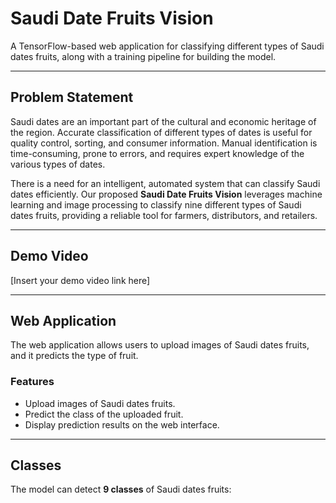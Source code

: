 # Saudi Date Fruits Vision

A TensorFlow-based web application for classifying different types of Saudi dates fruits, along with a training pipeline for building the model.

---

## Problem Statement

Saudi dates are an important part of the cultural and economic heritage of the region. Accurate classification of different types of dates is useful for quality control, sorting, and consumer information. Manual identification is time-consuming, prone to errors, and requires expert knowledge of the various types of dates.  

There is a need for an intelligent, automated system that can classify Saudi dates efficiently. Our proposed **Saudi Date Fruits Vision** leverages machine learning and image processing to classify nine different types of Saudi dates fruits, providing a reliable tool for farmers, distributors, and retailers.

---

## Demo Video

[Insert your demo video link here]

---

## Web Application

The web application allows users to upload images of Saudi dates fruits, and it predicts the type of fruit.

### Features

- Upload images of Saudi dates fruits.  
- Predict the class of the uploaded fruit.  
- Display prediction results on the web interface.  

---

## Classes

The model can detect **9 classes** of Saudi dates fruits:

